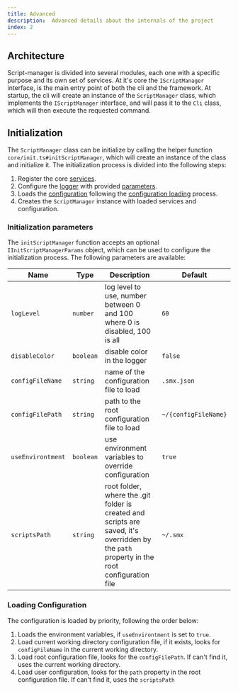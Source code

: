 ```yaml
---
title: Advanced
description:  Advanced details about the internals of the project
index: 2
---
```


## Architecture

Script-manager is divided into several modules, each one with a specific purpose and its own set of services. At it's core the `IScriptManager` interface, is the main entry point of both the cli and the framework.
At startup, the cli will create an instance of the `ScriptManager` class, which implements the `IScriptManager` interface, and will pass it to the `Cli` class, which will then execute the requested command.

## Initialization

The `ScriptManager` class can be initialize by calling the helper function `core/init.ts#initScriptManager`, which will create an instance of the class and initialize it. The initialization process is divided into the following steps:

1. Register the core [services](/advanced/services).
2. Configure the [logger](/advanced/logger) with provided [parameters](#initialization-parameters).
3. Loads the [configuration](/advanced/configuration) following the [configuration loading](#loading-configuration) process.
4. Creates the `ScriptManager` instance with loaded services and configuration.

### Initialization parameters

The `initScriptManager` function accepts an optional `IInitScriptManagerParams` object, which can be used to configure the initialization process. The following parameters are available:

| Name | Type | Description | Default |
| ---- | ---- | ----------- | ------- |
| `logLevel` | `number` | log level to use, number between 0 and 100 where 0 is disabled, 100 is all | `60` |
| `disableColor` | `boolean` | disable color in the logger | `false` |
| `configFileName` | `string` | name of the configuration file to load | `.smx.json` |
| `configFilePath` | `string` | path to the root configuration file to load | `~/{configFileName}` |
| `useEnvirontment` | `boolean` | use environment variables to override configuration | `true` |
| `scriptsPath` | `string` | root folder, where the .git folder is created and scripts are saved, it's overridden by the `path` property in the root configuration file | `~/.smx` |

### Loading Configuration

The configuration is loaded by priority, following the order below:

1. Loads the environment variables, if `useEnvirontment` is set to `true`.
2. Load current working directory configuration file, if it exists, looks for `configFileName` in the current working directory.
3. Load root configuration file, looks for the `configFilePath`. If can't find it, uses the current working directory.
4. Load user configuration, looks for the `path` property in the root configuration file. If can't find it, uses the `scriptsPath`
